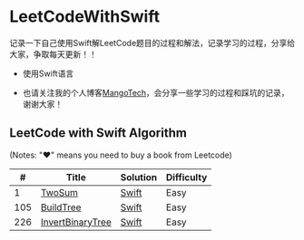 # LeetCodeWithSwift

记录一下自己使用Swift解LeetCode题目的过程和解法，记录学习的过程，分享给大家，争取每天更新！！

- 使用Swift语言

- 也请关注我的个人博客[MangoTech](http://www.baronzhang107.xyz/)，会分享一些学习的过程和踩坑的记录，谢谢大家！

## LeetCode with Swift Algorithm

(Notes: "&hearts;" means you need to buy a book from Leetcode)


| # | Title | Solution | Difficulty |
|---| ----- | -------- | ---------- |
|1|[TwoSum](https://leetcode-cn.com/problems/two-sum/) | [Swift](./Solution/P1.twoSum/twoSum.playground)|Easy|
|105|[BuildTree](https://leetcode-cn.com/problems/construct-binary-tree-from-preorder-and-inorder-traversal/) | [Swift](./Solution/P105.buildTree/剑指Offer.07/buildTree.playground)|Easy|
|226|[InvertBinaryTree](https://leetcode-cn.com/problems/invert-binary-tree/) | [Swift](./Solution/P226.invertTree/twoSum.playground)|Easy|

